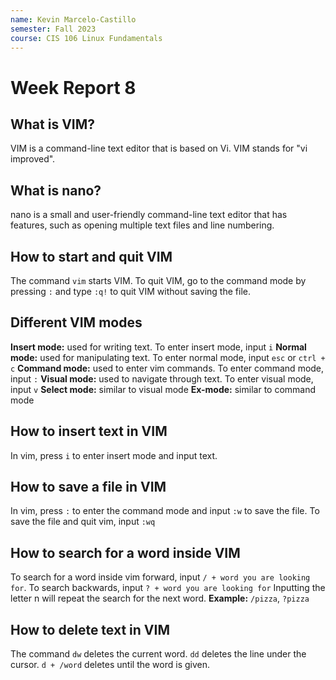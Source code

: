```yaml
---
name: Kevin Marcelo-Castillo
semester: Fall 2023
course: CIS 106 Linux Fundamentals
---
```


# Week Report 8

## What is VIM? 
VIM is a command-line text editor that is based on Vi. VIM stands for "vi improved".

## What is nano?
nano is a small and user-friendly command-line text editor that has features, such as opening multiple text files and line numbering.

## How to start and quit VIM
The command `vim` starts VIM. To quit VIM, go to the command mode by pressing `:` and type `:q!` to quit VIM without saving the file.

## Different VIM modes
**Insert mode:** used for writing text. To enter insert mode, input `i` 
**Normal mode:** used for manipulating text. To enter normal mode, input `esc` or `ctrl + c`
**Command mode:** used to enter vim commands. To enter command mode, input `:`
**Visual mode:** used to navigate through text. To enter visual mode, input `v`
**Select mode:** similar to visual mode
**Ex-mode:** similar to command mode

## How to insert text in VIM 
In vim, press `i` to enter insert mode and input text.

## How to save a file in VIM
In vim, press `:` to enter the command mode and input `:w` to save the file. To save the file and quit vim, input `:wq`

## How to search for a word inside VIM
To search for a word inside vim forward, input `/ + word you are looking for`. To search backwards, input `? + word you are looking for` Inputting the letter n will repeat the search for the next word.
**Example:** `/pizza`, `?pizza`

## How to delete text in VIM
The command `dw` deletes the current word. `dd` deletes the line under the cursor. `d + /word` deletes until the word is given.